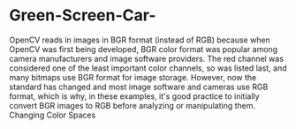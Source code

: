 # Green-Screen-Car-
OpenCV reads in images in BGR format (instead of RGB) because when OpenCV was first being developed, BGR color format was popular among camera manufacturers and image software providers. The red channel was considered one of the least important color channels, so was listed last, and many bitmaps use BGR format for image storage. However, now the standard has changed and most image software and cameras use RGB format, which is why, in these examples, it's good practice to initially convert BGR images to RGB before analyzing or manipulating them.  Changing Color Spaces
